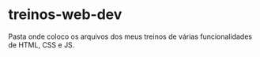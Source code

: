 # treinos-web-dev
 Pasta onde coloco os arquivos dos meus treinos de várias funcionalidades de HTML, CSS e JS.
